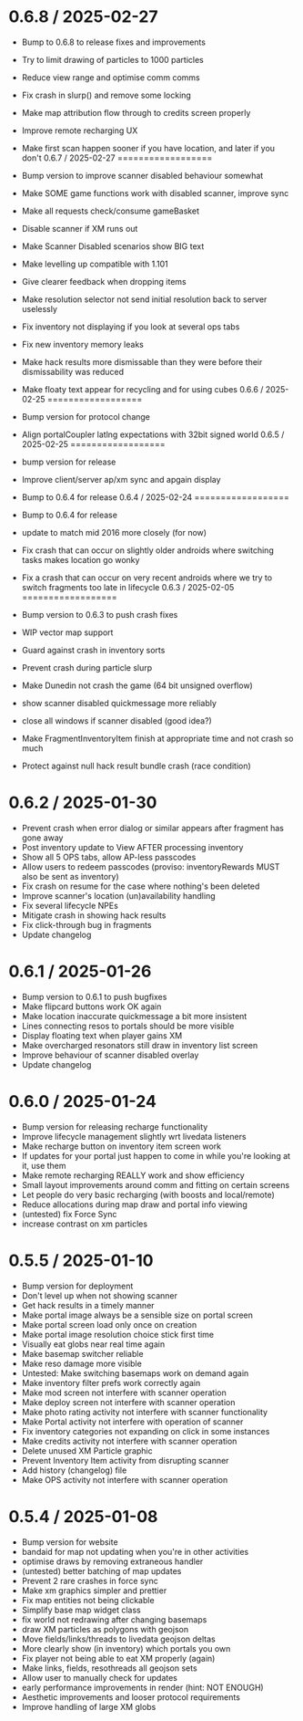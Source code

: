 0.6.8 / 2025-02-27
==================

* Bump to 0.6.8 to release fixes and improvements
* Try to limit drawing of particles to 1000 particles
* Reduce view range and optimise comm comms
* Fix crash in slurp() and remove some locking
* Make map attribution flow through to credits screen properly
* Improve remote recharging UX
* Make first scan happen sooner if you have location, and later if you don't
0.6.7 / 2025-02-27
==================

* Bump version to improve scanner disabled behaviour somewhat
* Make SOME game functions work with disabled scanner, improve sync
* Make all requests check/consume gameBasket
* Disable scanner if XM runs out
* Make Scanner Disabled scenarios show BIG text
* Make levelling up compatible with 1.101
* Give clearer feedback when dropping items
* Make resolution selector not send initial resolution back to server uselessly
* Fix inventory not displaying if you look at several ops tabs
* Fix new inventory memory leaks
* Make hack results more dismissable than they were before their dismissability was reduced
* Make floaty text appear for recycling and for using cubes
0.6.6 / 2025-02-25
==================

* Bump version for protocol change
* Align portalCoupler latlng expectations with 32bit signed world
0.6.5 / 2025-02-25
==================

* bump version for release
* Improve client/server ap/xm sync and apgain display
* Bump to 0.6.4 for release
0.6.4 / 2025-02-24
==================

* Bump to 0.6.4 for release
* update to match mid 2016 more closely (for now)
* Fix crash that can occur on slightly older androids where switching tasks makes location go wonky
* Fix a crash that can occur on very recent androids where we try to switch fragments too late in
  lifecycle
0.6.3 / 2025-02-05
==================

* Bump version to 0.6.3 to push crash fixes
* WIP vector map support
* Guard against crash in inventory sorts
* Prevent crash during particle slurp
* Make Dunedin not crash the game (64 bit unsigned overflow)
* show scanner disabled quickmessage more reliably
* close all windows if scanner disabled (good idea?)
* Make FragmentInventoryItem finish at appropriate time and not crash so much
* Protect against null hack result bundle crash (race condition)

0.6.2 / 2025-01-30
==================

* Prevent crash when error dialog or similar appears after fragment has gone away
* Post inventory update to View AFTER processing inventory
* Show all 5 OPS tabs, allow AP-less passcodes
* Allow users to redeem passcodes (proviso: inventoryRewards MUST also be sent as inventory)
* Fix crash on resume for the case where nothing's been deleted
* Improve scanner's location (un)availability handling
* Fix several lifecycle NPEs
* Mitigate crash in showing hack results
* Fix click-through bug in fragments
* Update changelog

0.6.1 / 2025-01-26
==================

* Bump version to 0.6.1 to push bugfixes
* Make flipcard buttons work OK again
* Make location inaccurate quickmessage a bit more insistent
* Lines connecting resos to portals should be more visible
* Display floating text when player gains XM
* Make overcharged resonators still draw in inventory list screen
* Improve behaviour of scanner disabled overlay
* Update changelog

0.6.0 / 2025-01-24
==================

* Bump version for releasing recharge functionality
* Improve lifecycle management slightly wrt livedata listeners
* Make recharge button on inventory item screen work
* If updates for your portal just happen to come in while you're looking at it, use them
* Make remote recharging REALLY work and show efficiency
* Small layout improvements around comm and fitting on certain screens
* Let people do very basic recharging (with boosts and local/remote)
* Reduce allocations during map draw and portal info viewing
* (untested) fix Force Sync
* increase contrast on xm particles

0.5.5 / 2025-01-10
==================

* Bump version for deployment
* Don't level up when not showing scanner
* Get hack results in a timely manner
* Make portal image always be a sensible size on portal screen
* Make portal screen load only once on creation
* Make portal image resolution choice stick first time
* Visually eat globs near real time again
* Make basemap switcher reliable
* Make reso damage more visible
* Untested: Make switching basemaps work on demand again
* Make inventory filter prefs work correctly again
* Make mod screen not interfere with scanner operation
* Make deploy screen not interfere with scanner operation
* Make photo rating activity not interfere with scanner functionality
* Make Portal activity not interfere with operation of scanner
* Fix inventory categories not expanding on click in some instances
* Make credits activity not interfere with scanner operation
* Delete unused XM Particle graphic
* Prevent Inventory Item activity from disrupting scanner
* Add history (changelog) file
* Make OPS activity not interfere with scanner operation

0.5.4 / 2025-01-08
==================

* Bump version for website
* bandaid for map not updating when you're in other activities
* optimise draws by removing extraneous handler
* (untested) better batching of map updates
* Prevent 2 rare crashes in force sync
* Make xm graphics simpler and prettier
* Fix map entities not being clickable
* Simplify base map widget class
* fix world not redrawing after changing basemaps
* draw XM particles as polygons with geojson
* Move fields/links/threads to livedata geojson deltas
* More clearly show (in inventory) which portals you own
* Fix player not being able to eat XM properly (again)
* Make links, fields, resothreads all geojson sets
* Allow user to manually check for updates
* early performance improvements in render (hint: NOT ENOUGH)
* Aesthetic improvements and looser protocol requirements
* Improve handling of large XM globs
